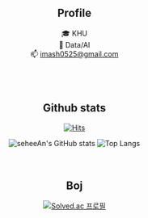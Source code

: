 <div align="center"> 

## Profile
🎓 KHU  
🌱 Data/AI  
📫 imash0525@gmail.com  
<br>  
<br>

## Github stats
  
  [![Hits](https://hits.seeyoufarm.com/api/count/incr/badge.svg?url=https%3A%2F%2Fgithub.com%2FseheeAn&count_bg=%23B94DF5&title_bg=%23000000&icon=&icon_color=%23E7E7E7&title=hits&edge_flat=false)](https://hits.seeyoufarm.com)

![seheeAn's GitHub stats](https://github-readme-stats.vercel.app/api?username=seheeAn&show_icons=true&theme=cobalt) ![Top Langs](https://github-readme-stats.vercel.app/api/top-langs/?username=seheeAn&layout=compact&theme=cobalt) 
<br>  
<br>

## Boj
[![Solved.ac
프로필](http://mazassumnida.wtf/api/v2/generate_badge?boj=imash0728)](https://solved.ac/imash0728)

</div>
